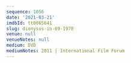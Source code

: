 ```yaml
---
sequence: 1056
date: '2021-03-21'
imdbId: tt0065641
slug: dionysus-in-69-1970
venue: null
venueNotes: null
medium: DVD
mediumNotes: 2011 | International Film Forum
---
```


